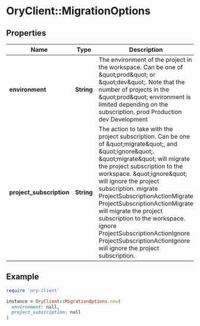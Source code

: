 # OryClient::MigrationOptions

## Properties

| Name | Type | Description | Notes |
| ---- | ---- | ----------- | ----- |
| **environment** | **String** | The environment of the project in the workspace. Can be one of \&quot;prod\&quot; or \&quot;dev\&quot;. Note that the number of projects in the \&quot;prod\&quot; environment is limited depending on the subscription. prod Production dev Development |  |
| **project_subscription** | **String** | The action to take with the project subscription. Can be one of \&quot;migrate\&quot;, and \&quot;ignore\&quot;. \&quot;migrate\&quot; will migrate the project subscription to the workspace. \&quot;ignore\&quot; will ignore the project subscription. migrate ProjectSubscriptionActionMigrate  ProjectSubscriptionActionMigrate will migrate the project subscription to the  workspace. ignore ProjectSubscriptionActionIgnore  ProjectSubscriptionActionIgnore will ignore the project subscription. |  |

## Example

```ruby
require 'ory-client'

instance = OryClient::MigrationOptions.new(
  environment: null,
  project_subscription: null
)
```

